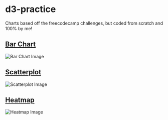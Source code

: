 # d3-practice

Charts based off the freecodecamp challenges, but coded from scratch and 100% by me!

## [Bar Chart](https://daniel-chuang.github.io/d3-practice/bar-chart/index.html)

![Bar Chart Image](https://daniel-chuang.github.io/d3-practice/images/bar-chart.png)

## [Scatterplot](https://daniel-chuang.github.io/d3-practice/scatter-plot/index.html)

![Scatterplot Image](https://daniel-chuang.github.io/d3-practice/images/scatter-plot.png)

## [Heatmap](https://daniel-chuang.github.io/d3-practice/heat-map/index.html)

![Heatmap Image](https://daniel-chuang.github.io/d3-practice/images/heat-map.png)
